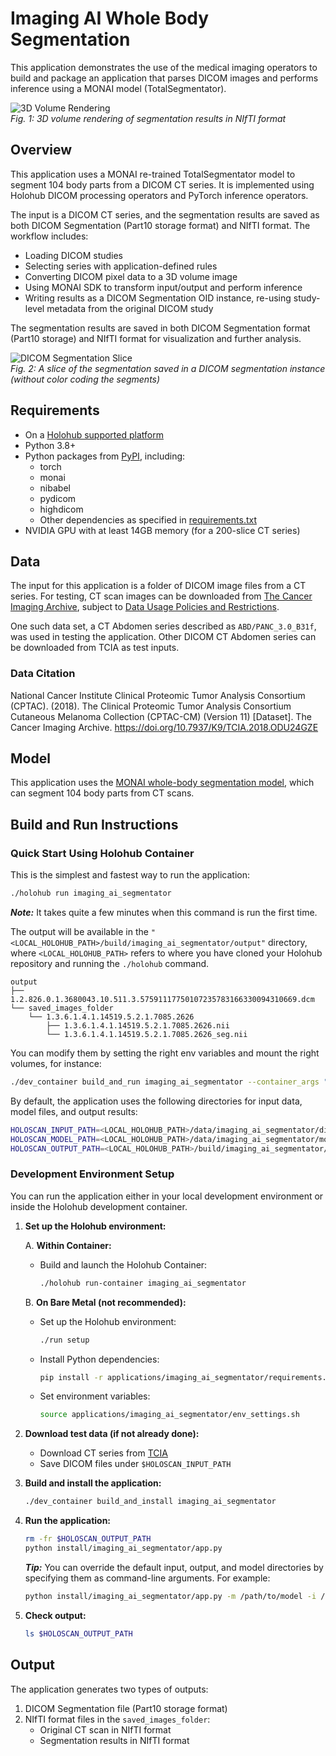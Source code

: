 # Imaging AI Whole Body Segmentation

This application demonstrates the use of the medical imaging operators to build and package an application that parses DICOM images and performs inference using a MONAI model (TotalSegmentator).

![3D Volume Rendering](resources/segments_3D.png)  
_Fig. 1: 3D volume rendering of segmentation results in NIfTI format_

## Overview

This application uses a MONAI re-trained TotalSegmentator model to segment 104 body parts from a DICOM CT series. It is implemented using Holohub DICOM processing operators and PyTorch inference operators.

The input is a DICOM CT series, and the segmentation results are saved as both DICOM Segmentation (Part10 storage format) and NIfTI format. The workflow includes:

- Loading DICOM studies
- Selecting series with application-defined rules
- Converting DICOM pixel data to a 3D volume image
- Using MONAI SDK to transform input/output and perform inference
- Writing results as a DICOM Segmentation OID instance, re-using study-level metadata from the original DICOM study

The segmentation results are saved in both DICOM Segmentation format (Part10 storage) and NIfTI format for visualization and further analysis.

![DICOM Segmentation Slice](resources/segments_DICOM_slice.png)  
_Fig. 2: A slice of the segmentation saved in a DICOM segmentation instance (without color coding the segments)_

## Requirements

- On a [Holohub supported platform](../../README.md#supported-platforms)
- Python 3.8+
- Python packages from [PyPI](https://pypi.org), including:
  - torch
  - monai
  - nibabel
  - pydicom
  - highdicom
  - Other dependencies as specified in [requirements.txt](./requirements.txt)
- NVIDIA GPU with at least 14GB memory (for a 200-slice CT series)

## Data

The input for this application is a folder of DICOM image files from a CT series. For testing, CT scan images can be downloaded from [The Cancer Imaging Archive](https://nbia.cancerimagingarchive.net/nbia-search/), subject to [Data Usage Policies and Restrictions](https://www.cancerimagingarchive.net/data-usage-policies-and-restrictions/).

One such data set, a CT Abdomen series described as `ABD/PANC_3.0_B31f`, was used in testing the application. Other DICOM CT Abdomen series can be downloaded from TCIA as test inputs.

### Data Citation

National Cancer Institute Clinical Proteomic Tumor Analysis Consortium (CPTAC). (2018). The Clinical Proteomic Tumor Analysis Consortium Cutaneous Melanoma Collection (CPTAC-CM) (Version 11) [Dataset]. The Cancer Imaging Archive. <https://doi.org/10.7937/K9/TCIA.2018.ODU24GZE>

## Model

This application uses the [MONAI whole-body segmentation model](https://github.com/Project-MONAI/model-zoo/tree/dev/models/wholeBody_ct_segmentation), which can segment 104 body parts from CT scans.

## Build and Run Instructions

### Quick Start Using Holohub Container

This is the simplest and fastest way to run the application:

```bash
./holohub run imaging_ai_segmentator
```

**_Note:_** It takes quite a few minutes when this command is run the first time.

The output will be available in the `"<LOCAL_HOLOHUB_PATH>/build/imaging_ai_segmentator/output"` directory, where `<LOCAL_HOLOHUB_PATH>` refers to where you have cloned your Holohub repository and running the `./holohub` command.

```console
output
├── 1.2.826.0.1.3680043.10.511.3.57591117750107235783166330094310669.dcm
└── saved_images_folder
    └── 1.3.6.1.4.1.14519.5.2.1.7085.2626
        ├── 1.3.6.1.4.1.14519.5.2.1.7085.2626.nii
        └── 1.3.6.1.4.1.14519.5.2.1.7085.2626_seg.nii
```

You can modify them by setting the right env variables and mount the right volumes, for instance:

```bash
./dev_container build_and_run imaging_ai_segmentator --container_args "-v /local/output:/my_output -e HOLOSCAN_OUTPUT_PATH=/my_output"
```

By default, the application uses the following directories for input data, model files, and output results:

```bash
HOLOSCAN_INPUT_PATH=<LOCAL_HOLOHUB_PATH>/data/imaging_ai_segmentator/dicom
HOLOSCAN_MODEL_PATH=<LOCAL_HOLOHUB_PATH>/data/imaging_ai_segmentator/models
HOLOSCAN_OUTPUT_PATH=<LOCAL_HOLOHUB_PATH>/build/imaging_ai_segmentator/output
```

### Development Environment Setup

You can run the application either in your local development environment or inside the Holohub development container.

1. **Set up the Holohub environment:**

   A. **Within Container:**

   - Build and launch the Holohub Container:

      ```bash
      ./holohub run-container imaging_ai_segmentator
      ```

   B. **On Bare Metal (not recommended):**

    - Set up the Holohub environment:

       ```bash
       ./run setup
       ```

    - Install Python dependencies:

       ```bash
       pip install -r applications/imaging_ai_segmentator/requirements.txt
       ```

    - Set environment variables:

       ```bash
       source applications/imaging_ai_segmentator/env_settings.sh
       ```

2. **Download test data (if not already done):**
   - Download CT series from [TCIA](https://nbia.cancerimagingarchive.net/nbia-search/)
   - Save DICOM files under `$HOLOSCAN_INPUT_PATH`

3. **Build and install the application:**

   ```bash
   ./dev_container build_and_install imaging_ai_segmentator
   ```

4. **Run the application:**

   ```bash
   rm -fr $HOLOSCAN_OUTPUT_PATH
   python install/imaging_ai_segmentator/app.py
   ```

   **_Tip:_**
   You can override the default input, output, and model directories by specifying them as command-line arguments. For example:

   ```bash
   python install/imaging_ai_segmentator/app.py -m /path/to/model -i /path/to/input -o /path/to/output
   ```

5. **Check output:**

    ```bash
    ls $HOLOSCAN_OUTPUT_PATH
    ```

## Output

The application generates two types of outputs:

1. DICOM Segmentation file (Part10 storage format)
2. NIfTI format files in the `saved_images_folder`:
   - Original CT scan in NIfTI format
   - Segmentation results in NIfTI format
